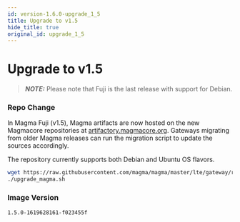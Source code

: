 ```yaml
---
id: version-1.6.0-upgrade_1_5
title: Upgrade to v1.5
hide_title: true
original_id: upgrade_1_5
---
```


# Upgrade to v1.5

> **_NOTE:_** Please note that Fuji is the last release with support for Debian.

### Repo Change

In Magma Fuji (v1.5), Magma artifacts are now hosted on the new Magmacore repositories at 
[artifactory.magmacore.org](https://artifactory.magmacore.org/).
Gateways migrating from older Magma releases can run the migration script to update the sources accordingly.

The repository currently supports both Debian and Ubuntu OS flavors.

```bash
wget https://raw.githubusercontent.com/magma/magma/master/lte/gateway/release/upgrade_magma.sh
./upgrade_magma.sh
```

### Image Version

`1.5.0-1619628161-f023455f`
